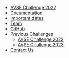 <!-- _navbar.md -->
* [AVSE Challenge 2022](/avsec1/)
* [Documentation](/avsec1/docs)
* [Important dates](/avsec1/important-dates)
* [Team](/avsec1/team)
* [GitHub](https://github.com/cogmhear/avse_challenge)
* Previous Challenges
    * [AVSE Challenge 2022](/avsec1/)
    * [AVSE Challenge 2023](/avsec2/)
* [Contact Us](/avsec1/contact)
